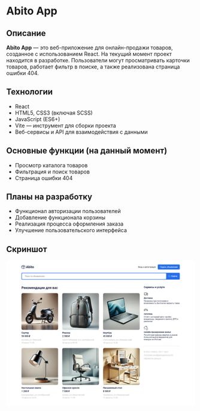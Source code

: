 # Abito App

## Описание

**Abito App** — это веб-приложение для онлайн-продажи товаров, созданное с использованием React. На текущий момент проект находится в разработке. Пользователи могут просматривать карточки товаров, работает фильтр в поиске, а также реализована страница ошибки 404.

## Технологии

- React
- HTML5, CSS3 (включая SCSS)
- JavaScript (ES6+)
- Vite — инструмент для сборки проекта
- Веб-сервисы и API для взаимодействия с данными

## Основные функции (на данный момент)

- Просмотр каталога товаров
- Фильтрация и поиск товаров
- Страница ошибки 404

## Планы на разработку

- Функционал авторизации пользователей
- Добавление функционала корзины
- Реализация процесса оформления заказа
- Улучшение пользовательского интерфейса

## Скриншот
<div align="center">
  <img src="abito_screen.png" alt="Скриншот сайта" />
</div>

